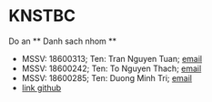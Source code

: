# KNSTBC
Do an
** Danh sach nhom **
- MSSV: 18600313; Ten: Tran Nguyen Tuan; [email](tll29618@gmail.com)
- MSSV: 18600242; Ten: To Nguyen Thach; [email](tonguyenthach@gmail.com)
- MSSV: 18600285; Ten: Duong Minh Tri; [email](duongtri.dtl@gmail.com)
- [link github](https://github.com/Trannguyentuan/KNSTBC)

